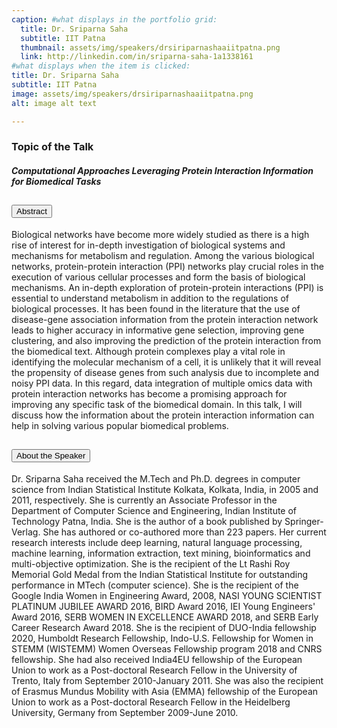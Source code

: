```yaml
---
caption: #what displays in the portfolio grid:
  title: Dr. Sriparna Saha
  subtitle: IIT Patna
  thumbnail: assets/img/speakers/drsiriparnashaaiitpatna.png
  link: http://linkedin.com/in/sriparna-saha-1a1338161
#what displays when the item is clicked:
title: Dr. Sriparna Saha
subtitle: IIT Patna
image: assets/img/speakers/drsiriparnashaaiitpatna.png
alt: image alt text

---
```

### Topic of the Talk
##### Computational Approaches Leveraging Protein Interaction Information for Biomedical Tasks


<div class="accordion text-left" id="accordionExample6">
  <div class="card">
    <div class="card-header" id="headingTwo">
      <h2 class="mb-0">
        <button class="btn btn-link collapsed" type="button" data-toggle="collapse" data-target="#CollapseSeven" aria-expanded="false" aria-controls="CollapseSeven">
        Abstract
        </button>
      </h2>
    </div>
    <div id="CollapseSeven" class="collapse" aria-labelledby="headingTwo" data-parent="#accordionExample">
      <div class="card-body">
        Biological networks have become more widely studied as there is a high rise of interest for in-depth investigation of biological systems and mechanisms for metabolism and regulation. Among the various biological networks, protein-protein interaction (PPI) networks play crucial roles in the execution of various cellular processes and form the basis of biological mechanisms. An in-depth exploration of protein-protein interactions (PPI) is essential to understand metabolism in addition to the regulations of biological processes.  It has been found in the literature that the use of disease-gene association information from the protein interaction network leads to higher accuracy in informative gene selection, improving gene clustering, and also improving the prediction of the protein interaction from the biomedical text. Although protein complexes play a vital role in identifying the molecular mechanism of a cell, it is unlikely that it will reveal the propensity of disease genes from such analysis due to incomplete and noisy PPI data. In this regard, data integration of multiple omics data with protein interaction networks has become a promising approach for improving any specific task of the biomedical domain. In this talk, I will discuss how the information about the protein interaction information can help in solving various popular biomedical problems.   
      </div>
    </div>
  </div>
  <div class="card">
    <div class="card-header" id="headingThree">
      <h2 class="mb-0">
        <button class="btn btn-link collapsed" type="button" data-toggle="collapse" data-target="#Collapseeight" aria-expanded="false" aria-controls="Collapseeight">
          About the Speaker
        </button>
      </h2>
    </div>
    <div id="Collapseeight" class="collapse" aria-labelledby="headingThree" data-parent="#accordionExample">
      <div class="card-body">
    Dr. Sriparna Saha received the M.Tech and Ph.D. degrees in computer science from Indian Statistical Institute Kolkata, Kolkata, India, in 2005 and 2011, respectively. She is currently an Associate Professor in the Department of Computer Science and Engineering, Indian Institute of Technology Patna, India. She is the author of a book published by Springer-Verlag. She has authored or co-authored more than 223 papers. Her current research interests include deep learning, natural language processing, machine learning, information extraction, text mining, bioinformatics and multi-objective optimization. She is the recipient of the Lt Rashi Roy Memorial Gold Medal from the Indian Statistical Institute for outstanding performance in MTech (computer science). She is the recipient of the Google India Women in Engineering Award, 2008, NASI YOUNG SCIENTIST PLATINUM JUBILEE AWARD 2016, BIRD Award 2016, IEI Young Engineers' Award 2016, SERB WOMEN IN EXCELLENCE AWARD 2018, and SERB Early Career Research Award 2018. She is the recipient of DUO-India fellowship 2020, Humboldt Research Fellowship, Indo-U.S. Fellowship for Women in STEMM (WISTEMM) Women Overseas Fellowship program 2018 and CNRS fellowship. She had also received India4EU fellowship of the European Union to work as a Post-doctoral Research Fellow in the University of Trento, Italy from September 2010-January 2011. She was also the recipient of Erasmus Mundus Mobility with Asia (EMMA) fellowship of the European Union to work as a Post-doctoral Research Fellow in the Heidelberg University, Germany from September 2009-June 2010.         </div>
    </div>
  </div>
</div>
